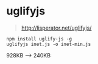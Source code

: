 # uglifyjs
> http://lisperator.net/uglifyjs/
```
npm install uglify-js -g
uglifyjs inet.js -o inet-min.js
```

928KB  --> 240KB
